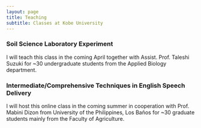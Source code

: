 ```yaml
---
layout: page
title: Teaching
subtitle: Classes at Kobe University 
---
```

### Soil Science Laboratory Experiment
I will teach this class in the coming April together with Assist. Prof. Taleshi Suzuki for ~30 undergraduate students from the Applied Biology department.

### Intermediate/Comprehensive Techniques in English Speech Delivery
I will host this online class in the coming summer in cooperation with Prof. Mabini Dizon from University of the Philippines, Los Baños for ~30 graduate students mainly from the Faculty of Agriculture.
